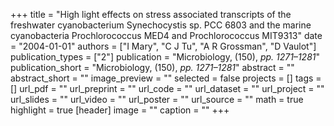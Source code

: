 +++
title = "High light effects on stress associated transcripts of the freshwater cyanobacterium Synechocystis sp. PCC 6803 and the marine cyanobacteria Prochlorococcus MED4 and Prochlorococcus MIT9313"
date = "2004-01-01"
authors = ["I Mary", "C J Tu", "A R Grossman", "D Vaulot"]
publication_types = ["2"]
publication = "Microbiology, (150), _pp. 1271–1281_"
publication_short = "Microbiology, (150), _pp. 1271–1281_"
abstract = ""
abstract_short = ""
image_preview = ""
selected = false
projects = []
tags = []
url_pdf = ""
url_preprint = ""
url_code = ""
url_dataset = ""
url_project = ""
url_slides = ""
url_video = ""
url_poster = ""
url_source = ""
math = true
highlight = true
[header]
image = ""
caption = ""
+++
